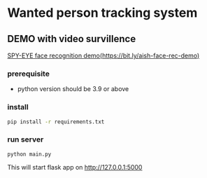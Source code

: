 # Wanted person tracking system

## DEMO with video survillence
[SPY-EYE face recognition demo(https://bit.ly/aish-face-rec-demo)](https://bit.ly/aish-face-rec-demo)

### prerequisite
* python version should be 3.9 or above

### install
```sh
pip install -r requirements.txt
```

### run server
```
python main.py
```

This will start flask app on http://127.0.0.1:5000

